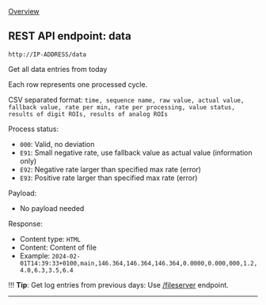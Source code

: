 [Overview](_OVERVIEW.md) 

## REST API endpoint: data

`http://IP-ADDRESS/data`


Get all data entries from today

Each row represents one processed cycle.

CSV separated format: `time, sequence name, raw value, actual value, fallback value, rate per min, rate per processing, value status, results of digit ROIs, results of analog ROIs`

Process status:
- `000`: Valid, no deviation
- `E91`: Small negative rate, use fallback value as actual value (information only)
- `E92`: Negative rate larger than specified max rate (error)
- `E93`: Positive rate larger than specified max rate (error)


Payload:
- No payload needed

Response:
- Content type: `HTML`
- Content: Content of file
- Example: `2024-02-01T14:39:33+0100,main,146.364,146.364,146.364,0.0000,0.000,000,1.2,4.0,6.3,3.5,6.4`

!!! __Tip__: 
    Get log entries from previous days: Use [/fileserver](fileserver.md) endpoint.

---
